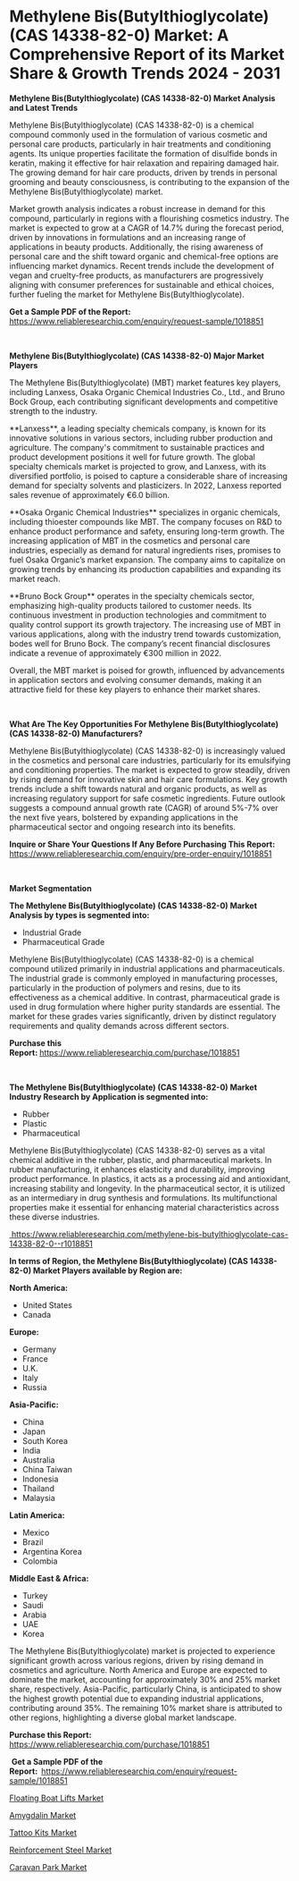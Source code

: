 <p><h1>Methylene Bis(Butylthioglycolate) (CAS 14338-82-0) Market: A Comprehensive Report of its Market Share & Growth Trends 2024 - 2031</h1></p><p><strong>Methylene Bis(Butylthioglycolate) (CAS 14338-82-0) Market Analysis and Latest Trends</strong></p>
<p><p>Methylene Bis(Butylthioglycolate) (CAS 14338-82-0) is a chemical compound commonly used in the formulation of various cosmetic and personal care products, particularly in hair treatments and conditioning agents. Its unique properties facilitate the formation of disulfide bonds in keratin, making it effective for hair relaxation and repairing damaged hair. The growing demand for hair care products, driven by trends in personal grooming and beauty consciousness, is contributing to the expansion of the Methylene Bis(Butylthioglycolate) market.</p><p>Market growth analysis indicates a robust increase in demand for this compound, particularly in regions with a flourishing cosmetics industry. The market is expected to grow at a CAGR of 14.7% during the forecast period, driven by innovations in formulations and an increasing range of applications in beauty products. Additionally, the rising awareness of personal care and the shift toward organic and chemical-free options are influencing market dynamics. Recent trends include the development of vegan and cruelty-free products, as manufacturers are progressively aligning with consumer preferences for sustainable and ethical choices, further fueling the market for Methylene Bis(Butylthioglycolate).</p></p>
<p><strong>Get a Sample PDF of the Report:&nbsp;</strong> <a href="https://www.reliableresearchiq.com/enquiry/request-sample/1018851">https://www.reliableresearchiq.com/enquiry/request-sample/1018851</a></p>
<p>&nbsp;</p>
<p><strong>Methylene Bis(Butylthioglycolate) (CAS 14338-82-0) Major Market Players</strong></p>
<p><p>The Methylene Bis(Butylthioglycolate) (MBT) market features key players, including Lanxess, Osaka Organic Chemical Industries Co., Ltd., and Bruno Bock Group, each contributing significant developments and competitive strength to the industry.</p><p>**Lanxess**, a leading specialty chemicals company, is known for its innovative solutions in various sectors, including rubber production and agriculture. The company's commitment to sustainable practices and product development positions it well for future growth. The global specialty chemicals market is projected to grow, and Lanxess, with its diversified portfolio, is poised to capture a considerable share of increasing demand for specialty solvents and plasticizers. In 2022, Lanxess reported sales revenue of approximately €6.0 billion.</p><p>**Osaka Organic Chemical Industries** specializes in organic chemicals, including thioester compounds like MBT. The company focuses on R&D to enhance product performance and safety, ensuring long-term growth. The increasing application of MBT in the cosmetics and personal care industries, especially as demand for natural ingredients rises, promises to fuel Osaka Organic’s market expansion. The company aims to capitalize on growing trends by enhancing its production capabilities and expanding its market reach.</p><p>**Bruno Bock Group** operates in the specialty chemicals sector, emphasizing high-quality products tailored to customer needs. Its continuous investment in production technologies and commitment to quality control support its growth trajectory. The increasing use of MBT in various applications, along with the industry trend towards customization, bodes well for Bruno Bock. The company’s recent financial disclosures indicate a revenue of approximately €300 million in 2022.</p><p>Overall, the MBT market is poised for growth, influenced by advancements in application sectors and evolving consumer demands, making it an attractive field for these key players to enhance their market shares.</p></p>
<p>&nbsp;</p>
<p><strong>What Are The Key Opportunities For Methylene Bis(Butylthioglycolate) (CAS 14338-82-0) Manufacturers?</strong></p>
<p><p>Methylene Bis(Butylthioglycolate) (CAS 14338-82-0) is increasingly valued in the cosmetics and personal care industries, particularly for its emulsifying and conditioning properties. The market is expected to grow steadily, driven by rising demand for innovative skin and hair care formulations. Key growth trends include a shift towards natural and organic products, as well as increasing regulatory support for safe cosmetic ingredients. Future outlook suggests a compound annual growth rate (CAGR) of around 5%-7% over the next five years, bolstered by expanding applications in the pharmaceutical sector and ongoing research into its benefits.</p></p>
<p><strong>Inquire or Share Your Questions If Any Before Purchasing This Report:</strong> <a href="https://www.reliableresearchiq.com/enquiry/pre-order-enquiry/1018851">https://www.reliableresearchiq.com/enquiry/pre-order-enquiry/1018851</a></p>
<p>&nbsp;</p>
<p><strong>Market Segmentation</strong></p>
<p><strong>The Methylene Bis(Butylthioglycolate) (CAS 14338-82-0) Market Analysis by types is segmented into:</strong></p>
<p><ul><li>Industrial Grade</li><li>Pharmaceutical Grade</li></ul></p>
<p><p>Methylene Bis(Butylthioglycolate) (CAS 14338-82-0) is a chemical compound utilized primarily in industrial applications and pharmaceuticals. The industrial grade is commonly employed in manufacturing processes, particularly in the production of polymers and resins, due to its effectiveness as a chemical additive. In contrast, pharmaceutical grade is used in drug formulation where higher purity standards are essential. The market for these grades varies significantly, driven by distinct regulatory requirements and quality demands across different sectors.</p></p>
<p><strong>Purchase this Report:&nbsp;</strong><a href="https://www.reliableresearchiq.com/purchase/1018851">https://www.reliableresearchiq.com/purchase/1018851</a></p>
<p>&nbsp;</p>
<p><strong>The Methylene Bis(Butylthioglycolate) (CAS 14338-82-0) Market Industry Research by Application is segmented into:</strong></p>
<p><ul><li>Rubber</li><li>Plastic</li><li>Pharmaceutical</li></ul></p>
<p><p>Methylene Bis(Butylthioglycolate) (CAS 14338-82-0) serves as a vital chemical additive in the rubber, plastic, and pharmaceutical markets. In rubber manufacturing, it enhances elasticity and durability, improving product performance. In plastics, it acts as a processing aid and antioxidant, increasing stability and longevity. In the pharmaceutical sector, it is utilized as an intermediary in drug synthesis and formulations. Its multifunctional properties make it essential for enhancing material characteristics across these diverse industries.</p></p>
<p><a href="https://www.reliableresearchiq.com/methylene-bis-butylthioglycolate-cas-14338-82-0--r1018851">&nbsp;https://www.reliableresearchiq.com/methylene-bis-butylthioglycolate-cas-14338-82-0--r1018851</a></p>
<p><strong>In terms of Region, the Methylene Bis(Butylthioglycolate) (CAS 14338-82-0) Market Players available by Region are:</strong></p>
<p>
    <p> <strong> North America: </strong>
        <ul>
            <li>United States</li>
            <li>Canada</li>
        </ul>
        </p> 
    <p> <strong> Europe: </strong>
        <ul>
            <li>Germany</li>
            <li>France</li>
            <li>U.K.</li>
            <li>Italy</li>
            <li>Russia</li>
        </ul>
        </p> 
    <p> <strong> Asia-Pacific: </strong>
        <ul>
            <li>China</li>
            <li>Japan</li>
            <li>South Korea</li>
            <li>India</li>
            <li>Australia</li>
            <li>China Taiwan</li>
            <li>Indonesia</li>
            <li>Thailand</li>
            <li>Malaysia</li>
        </ul>
        </p> 
    <p> <strong> Latin America: </strong>
        <ul>
            <li>Mexico</li>
            <li>Brazil</li>
            <li>Argentina Korea</li>
            <li>Colombia</li>
        </ul>
        </p> 
    <p> <strong> Middle East & Africa: </strong>
        <ul>
            <li>Turkey</li>
            <li>Saudi</li>
            <li>Arabia</li>
            <li>UAE</li>
            <li>Korea</li>
        </ul>
    </p>
    </p>
<p><p>The Methylene Bis(Butylthioglycolate) market is projected to experience significant growth across various regions, driven by rising demand in cosmetics and agriculture. North America and Europe are expected to dominate the market, accounting for approximately 30% and 25% market share, respectively. Asia-Pacific, particularly China, is anticipated to show the highest growth potential due to expanding industrial applications, contributing around 35%. The remaining 10% market share is attributed to other regions, highlighting a diverse global market landscape.</p></p>
<p><strong>Purchase this Report: </strong><a href="https://www.reliableresearchiq.com/purchase/1018851">https://www.reliableresearchiq.com/purchase/1018851</a></p>
<p>&nbsp;<strong>Get a Sample PDF of the Report:&nbsp;&nbsp;</strong><a href="https://www.reliableresearchiq.com/enquiry/request-sample/1018851">https://www.reliableresearchiq.com/enquiry/request-sample/1018851</a></p>
<p><strong></strong></p>
<p><p><a href="https://medium.com/@dylanmarshall42/the-floating-boat-lifts-market-report-analyzes-important-operational-and-performance-data-so-one-78856475b943">Floating Boat Lifts Market</a></p><p><a href="https://issuu.com/reportprime-2/docs/amygdalin-market-size-2030.pptx_1520140f359fd7">Amygdalin Market</a></p><p><a href="https://www.linkedin.com/pulse/what-growth-opportunities-challenges-tattoo-kits-market-intellivate-espse?trackingId=THAoYH1BQGWZo%2BRuZLfrcg%3D%3D">Tattoo Kits Market</a></p><p><a href="https://www.linkedin.com/pulse/future-ready-strategic-insights-global-reinforcement-n50oc?trackingId=%2Bg3MAuVdS5SlX53guyBrTg%3D%3D">Reinforcement Steel Market</a></p><p><a href="https://medium.com/@dylanmarshall42/the-global-caravan-park-market-is-at-the-forefront-of-innovation-driving-rapid-industry-605d021160bc">Caravan Park Market</a></p></p>